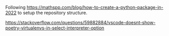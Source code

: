 Following https://mathspp.com/blog/how-to-create-a-python-package-in-2022 to setup the repository structure.

https://stackoverflow.com/questions/59882884/vscode-doesnt-show-poetry-virtualenvs-in-select-interpreter-option

